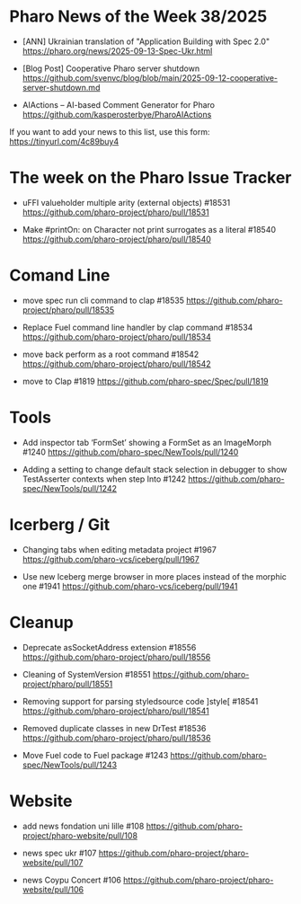 # Pharo News of the Week 38/2025

- [ANN] Ukrainian translation of "Application Building with Spec 2.0"  
	https://pharo.org/news/2025-09-13-Spec-Ukr.html

- [Blog Post] Cooperative Pharo server shutdown
	https://github.com/svenvc/blog/blob/main/2025-09-12-cooperative-server-shutdown.md

- AIActions – AI-based Comment Generator for Pharo 
	https://github.com/kasperosterbye/PharoAIActions


If you want to add your news to this list, use this form: https://tinyurl.com/4c89buy4

# The week on the Pharo Issue Tracker


- uFFI valueholder multiple arity (external objects) #18531
	https://github.com/pharo-project/pharo/pull/18531
	
- Make #printOn: on Character not print surrogates as a literal #18540
	https://github.com/pharo-project/pharo/pull/18540
	
# Comand Line

- move spec run cli command to clap #18535
	https://github.com/pharo-project/pharo/pull/18535
	
- Replace Fuel command line handler by clap command #18534
	https://github.com/pharo-project/pharo/pull/18534
	
- move back perform as a root command #18542
	https://github.com/pharo-project/pharo/pull/18542
	
- move to Clap #1819
	https://github.com/pharo-spec/Spec/pull/1819
	
# Tools

- Add inspector tab ‘FormSet’ showing a FormSet as an ImageMorph #1240
	https://github.com/pharo-spec/NewTools/pull/1240
	
- Adding a setting to change default stack selection in debugger to show TestAsserter contexts when step Into #1242
	https://github.com/pharo-spec/NewTools/pull/1242
	

# Icerberg / Git

- Changing tabs when editing metadata project #1967
	https://github.com/pharo-vcs/iceberg/pull/1967
	
- Use new Iceberg merge browser in more places instead of the morphic one #1941
	https://github.com/pharo-vcs/iceberg/pull/1941

	
# Cleanup
- Deprecate asSocketAddress extension #18556
	https://github.com/pharo-project/pharo/pull/18556
	
- Cleaning of SystemVersion #18551
	https://github.com/pharo-project/pharo/pull/18551
	
- Removing support for parsing styledsource code ]style[ #18541
	https://github.com/pharo-project/pharo/pull/18541
	
- Removed duplicate classes in new DrTest #18536
	https://github.com/pharo-project/pharo/pull/18536
	
- Move Fuel code to Fuel package #1243
	https://github.com/pharo-spec/NewTools/pull/1243
	
# Website

- add news fondation uni lille #108
	https://github.com/pharo-project/pharo-website/pull/108

- news spec ukr #107
	https://github.com/pharo-project/pharo-website/pull/107
	
- news Coypu Concert #106
	https://github.com/pharo-project/pharo-website/pull/106
	
